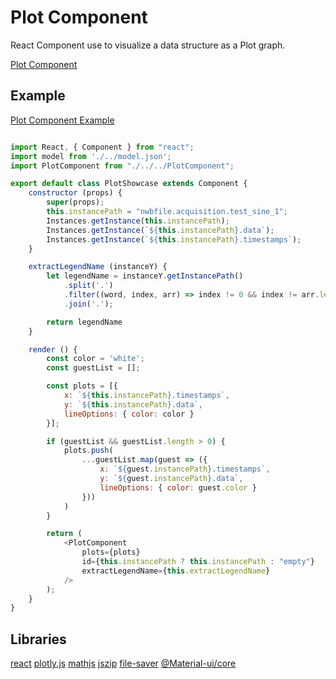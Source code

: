 # Plot Component

React Component use to visualize a data structure as a Plot graph. 

[Plot Component](./PlotComponent.js)

## Example

[Plot Component Example](./showcase/examples/PlotShowcase)

```javascript

import React, { Component } from "react";
import model from './../model.json';
import PlotComponent from "./../../PlotComponent";

export default class PlotShowcase extends Component {
    constructor (props) {
        super(props);
        this.instancePath = "nwbfile.acquisition.test_sine_1";
        Instances.getInstance(this.instancePath);
        Instances.getInstance(`${this.instancePath}.data`);
        Instances.getInstance(`${this.instancePath}.timestamps`);
    }

    extractLegendName (instanceY) {
        let legendName = instanceY.getInstancePath()
            .split('.')
            .filter((word, index, arr) => index != 0 && index != arr.length - 1)
            .join('.');

        return legendName
    }

    render () {
        const color = 'white';
        const guestList = [];

        const plots = [{
            x: `${this.instancePath}.timestamps`,
            y: `${this.instancePath}.data`,
            lineOptions: { color: color }
        }];

        if (guestList && guestList.length > 0) {
            plots.push(
                ...guestList.map(guest => ({
                    x: `${guest.instancePath}.timestamps`,
                    y: `${guest.instancePath}.data`,
                    lineOptions: { color: guest.color }
                }))
            )
        }

        return (
            <PlotComponent
                plots={plots}
                id={this.instancePath ? this.instancePath : "empty"}
                extractLegendName={this.extractLegendName}
            />
        );
    }
}
```

## Libraries

[react](https://www.npmjs.com/package/react)
[plotly.js](https://www.npmjs.com/package/plotly.js)
[mathjs](https://www.npmjs.com/package/mathjs)
[jszip](https://www.npmjs.com/package/jszip)
[file-saver](https://www.npmjs.com/package/file-saver)
[@Material-ui/core](https://www.npmjs.com/package/@material-ui/core)

